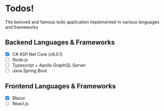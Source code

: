 # Todos!
The beloved and famous todo application implemented in various languages and frameworks

## Backend Languages & Frameworks
- [x] C# ASP.Net Core (v6.0.1)
- [ ] Node.js
- [ ] Typescript + Apollo GraphQL Server
- [ ] Java Spring Boot

## Frontend Languages & Frameworks
- [x] Blazor
- [ ] React.js